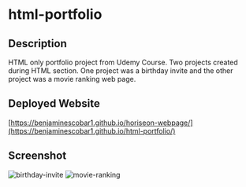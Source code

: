 # html-portfolio

## Description

HTML only portfolio project from Udemy Course. Two projects created during HTML section. One project was a birthday invite and the other project was a movie ranking web page.

## Deployed Website
[https://benjaminescobar1.github.io/horiseon-webpage/](https://benjaminescobar1.github.io/html-portfolio/)


## Screenshot
![birthday-invite](https://github.com/user-attachments/assets/a7d8c356-fbf8-4b0d-ac6e-50593cc395b8)
![movie-ranking](https://github.com/user-attachments/assets/f577c8fe-1378-4b2e-924e-ffce85a14ccd)
